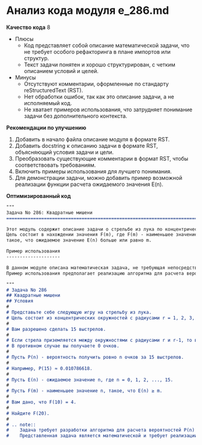# Анализ кода модуля e_286.md

**Качество кода**
8
-  Плюсы
    -  Код представляет собой описание математической задачи, что не требует особого рефакторинга в плане импортов или структур.
    -  Текст задачи понятен и хорошо структурирован, с четким описанием условий и целей.
-  Минусы
    -  Отсутствуют комментарии, оформленные по стандарту reStructuredText (RST).
    -  Нет обработки ошибок, так как это описание задачи, а не исполняемый код.
    -  Не хватает примеров использования, что затрудняет понимание задачи без дополнительного контекста.

**Рекомендации по улучшению**
1.  Добавить в начало файла описание модуля в формате RST.
2.  Добавить docstring к описанию задачи в формате RST, объясняющий условия задачи и цели.
3.  Преобразовать существующие комментарии в формат RST, чтобы соответствовать требованиям.
4.  Включить примеры использования для лучшего понимания.
5.  Для демонстрации задачи, можно добавить пример возможной реализации функции расчета ожидаемого значения E(n).

**Оптимизированный код**

```markdown
"""
Задача No 286: Квадратные мишени
=========================================================================================

Этот модуль содержит описание задачи о стрельбе из лука по концентрическим мишеням.
Цель состоит в нахождении значения F(m), где F(m) - наименьшее значение n,
такое, что ожидаемое значение E(n) больше или равно m.

Пример использования
--------------------

В данном модуле описана математическая задача, не требующая непосредственного исполнения.
Пример использования предполагает реализацию алгоритма для расчета вероятностей и ожидаемых значений.

"""
# Задача No 286
## Квадратные мишени
## Условия
#
# Представьте себе следующую игру на стрельбу из лука.
# Цель состоит из концентрических окружностей с радиусами r = 1, 2, 3, ..., 10.
#
# Вам разрешено сделать 15 выстрелов.
#
# Если стрела приземляется между окружностями с радиусами r и r-1, то вы получаете 11 - r очков.
# В противном случае вы получаете 0 очков.
#
# Пусть P(n) - вероятность получить ровно n очков за 15 выстрелов.
#
# Например, P(15) ≈ 0.010786618.
#
# Пусть E(n) - ожидаемое значение n, где n = 0, 1, 2, ..., 15.
#
# Пусть F(m) - наименьшее значение n, такое, что E(n) ≥ m.
#
# Вам дано, что F(10) = 4.
#
# Найдите F(20).
#
# .. note::
#    Задача требует разработки алгоритма для расчета вероятностей P(n) и ожидаемых значений E(n).
#    Представленная задача является математической и требует реализации в виде кода для ее решения.

```